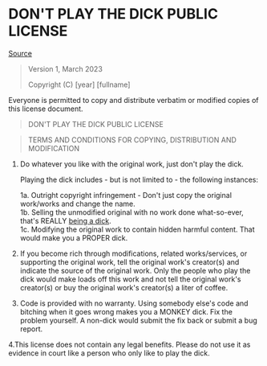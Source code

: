 # DON'T PLAY THE DICK PUBLIC LICENSE

[Source](https://github.com/Busituteng/dptdpl)

> Version 1, March 2023
>
> Copyright (C) [year] [fullname]

Everyone is permitted to copy and distribute verbatim or modified copies of this license document.  

>DON'T PLAY THE DICK PUBLIC LICENSE

> TERMS AND CONDITIONS FOR COPYING, DISTRIBUTION AND MODIFICATION
 1. Do whatever you like with the original work, just don't play the dick.

    Playing the dick includes - but is not limited to - the following instances:

    1a. Outright copyright infringement - Don't just copy the original work/works and change the name.  
    1b. Selling the unmodified original with no work done what-so-ever, that's REALLY [being a dick](https://github.com/philsturgeon/dbad).  
    1c. Modifying the original work to contain hidden harmful content. That would make you a PROPER dick.  

 2. If you become rich through modifications, related works/services, or supporting the original work,
 tell the original work's creator(s) and indicate the source of the original work. Only the people who play the dick would make loads off this work and not tell the original work's creator(s) or buy the original work's creator(s) a liter of coffee.
 
 3. Code is provided with no warranty. Using somebody else's code and bitching when it goes wrong makes 
 you a MONKEY dick. Fix the problem yourself. A non-dick would submit the fix back or submit a bug report.

 4.This license does not contain any legal benefits. Please do not use it as evidence in court like a person who only like to play the dick.